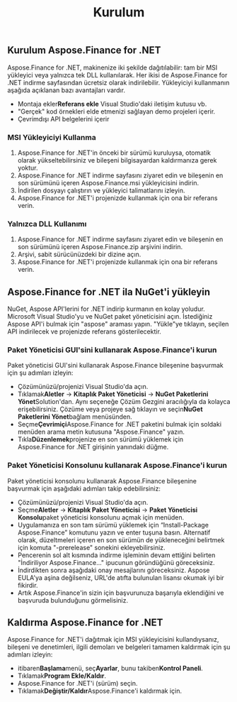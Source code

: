 ﻿---
title: Kurulum
type: docs
weight: 60
url: /tr/net/installation/
description: C# Finance Kitaplığı API'in NuGet ve Paket Yöneticisi GUI veya Konsolu kullanılarak Kurulumu hakkında bilgi edinin.
---
## **Kurulum Aspose.Finance for .NET**
Aspose.Finance for .NET, makinenize iki şekilde dağıtılabilir: tam bir MSI yükleyici veya yalnızca tek DLL kullanılarak. Her ikisi de Aspose.Finance for .NET indirme sayfasından ücretsiz olarak indirilebilir. Yükleyiciyi kullanmanın aşağıda açıklanan bazı avantajları vardır.

-  Montaja ekler**Referans ekle** Visual Studio'daki iletişim kutusu vb.
- "Gerçek" kod örnekleri elde etmenizi sağlayan demo projeleri içerir.
- Çevrimdışı API belgelerini içerir
### **MSI Yükleyiciyi Kullanma**
1. Aspose.Finance for .NET'in önceki bir sürümü kuruluysa, otomatik olarak yükseltebilirsiniz ve bileşeni bilgisayardan kaldırmanıza gerek yoktur.
1. Aspose.Finance for .NET indirme sayfasını ziyaret edin ve bileşenin en son sürümünü içeren Aspose.Finance.msi yükleyicisini indirin.
1. İndirilen dosyayı çalıştırın ve yükleyici talimatlarını izleyin.
1. Aspose.Finance for .NET'i projenizde kullanmak için ona bir referans verin.
### **Yalnızca DLL Kullanımı**
1. Aspose.Finance for .NET indirme sayfasını ziyaret edin ve bileşenin en son sürümünü içeren Aspose.Finance.zip arşivini indirin.
1. Arşivi, sabit sürücünüzdeki bir dizine açın.
1. Aspose.Finance for .NET'i projenizde kullanmak için ona bir referans verin.
## **Aspose.Finance for .NET ila NuGet'i yükleyin**
NuGet, Aspose API'lerini for .NET indirip kurmanın en kolay yoludur. Microsoft Visual Studio'yu ve NuGet paket yöneticisini açın. İstediğiniz Aspose API'i bulmak için "aspose" araması yapın. "Yükle"ye tıklayın, seçilen API indirilecek ve projenizde referans gösterilecektir.
### **Paket Yöneticisi GUI'sini kullanarak Aspose.Finance'i kurun**
Paket yöneticisi GUI'sini kullanarak Aspose.Finance bileşenine başvurmak için şu adımları izleyin:

- Çözümünüzü/projenizi Visual Studio'da açın.
- Tıklamak**Aletler** -> **Kitaplık Paket Yöneticisi** -> **NuGet Paketlerini Yönet**Solution'dan. Aynı seçeneğe Çözüm Gezgini aracılığıyla da kolayca erişebilirsiniz. Çözüme veya projeye sağ tıklayın ve seçin**NuGet Paketlerini Yönet**bağlam menüsünden.
- Seçme**Çevrimiçi**Aspose.Finance for .NET paketini bulmak için soldaki menüden arama metin kutusuna "Aspose.Finance" yazın.
- Tıkla**Düzenlemek**projenize en son sürümü yüklemek için Aspose.Finance for .NET girişinin yanındaki düğme.
### **Paket Yöneticisi Konsolunu kullanarak Aspose.Finance'i kurun**
Paket yöneticisi konsolunu kullanarak Aspose.Finance bileşenine başvurmak için aşağıdaki adımları takip edebilirsiniz:

- Çözümünüzü/projenizi Visual Studio'da açın.
- Seçme**Aletler** -> **Kitaplık Paket Yöneticisi** -> **Paket Yöneticisi Konsolu**paket yöneticisi konsolunu açmak için menüden.
 - Uygulamanıza en son tam sürümü yüklemek için “Install-Package Aspose.Finance” komutunu yazın ve enter tuşuna basın. Alternatif olarak, düzeltmeleri içeren en son sürümün de yükleneceğini belirtmek için komuta "-prerelease" sonekini ekleyebilirsiniz.
- Pencerenin sol alt kısmında indirme işleminin devam ettiğini belirten "İndiriliyor Aspose.Finance..." ipucunun göründüğünü göreceksiniz.
- İndirdikten sonra aşağıdaki onay mesajlarını göreceksiniz. Aspose EULA'ya aşina değilseniz, URL'de atıfta bulunulan lisansı okumak iyi bir fikirdir.
- Artık Aspose.Finance'in sizin için başvurunuza başarıyla eklendiğini ve başvuruda bulunduğunu görmelisiniz.
## **Kaldırma Aspose.Finance for .NET**
Aspose.Finance for .NET'i dağıtmak için MSI yükleyicisini kullandıysanız, bileşeni ve denetimleri, ilgili demoları ve belgeleri tamamen kaldırmak için şu adımları izleyin:

- itibaren**Başlama**menü, seç**Ayarlar**, bunu takiben**Kontrol Paneli**.
- Tıklamak**Program Ekle/Kaldır**.
- Aspose.Finance for .NET'i (sürüm) seçin.
- Tıklamak**Değiştir/Kaldır**Aspose.Finance'i kaldırmak için.

